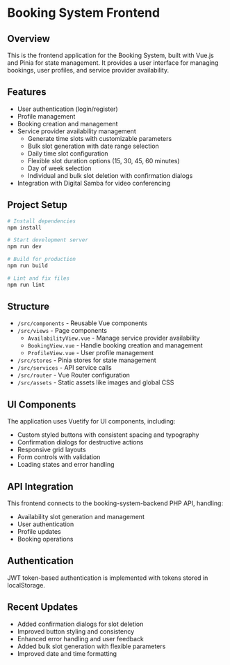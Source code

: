 # Booking System Frontend

## Overview
This is the frontend application for the Booking System, built with Vue.js and Pinia for state management. It provides a user interface for managing bookings, user profiles, and service provider availability.

## Features
- User authentication (login/register)
- Profile management
- Booking creation and management
- Service provider availability management
  - Generate time slots with customizable parameters
  - Bulk slot generation with date range selection
  - Daily time slot configuration
  - Flexible slot duration options (15, 30, 45, 60 minutes)
  - Day of week selection
  - Individual and bulk slot deletion with confirmation dialogs
- Integration with Digital Samba for video conferencing

## Project Setup

```bash
# Install dependencies
npm install

# Start development server
npm run dev

# Build for production
npm run build

# Lint and fix files
npm run lint
```

## Structure
- `/src/components` - Reusable Vue components
- `/src/views` - Page components
  - `AvailabilityView.vue` - Manage service provider availability
  - `BookingView.vue` - Handle booking creation and management
  - `ProfileView.vue` - User profile management
- `/src/stores` - Pinia stores for state management
- `/src/services` - API service calls
- `/src/router` - Vue Router configuration
- `/src/assets` - Static assets like images and global CSS

## UI Components
The application uses Vuetify for UI components, including:
- Custom styled buttons with consistent spacing and typography
- Confirmation dialogs for destructive actions
- Responsive grid layouts
- Form controls with validation
- Loading states and error handling

## API Integration
This frontend connects to the booking-system-backend PHP API, handling:
- Availability slot generation and management
- User authentication
- Profile updates
- Booking operations

## Authentication
JWT token-based authentication is implemented with tokens stored in localStorage.

## Recent Updates
- Added confirmation dialogs for slot deletion
- Improved button styling and consistency
- Enhanced error handling and user feedback
- Added bulk slot generation with flexible parameters
- Improved date and time formatting
